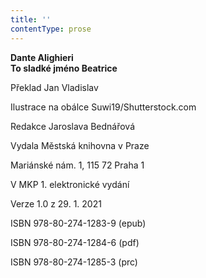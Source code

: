 ```yaml
---
title: ''
contentType: prose
---
```


**Dante Alighieri  
To sladké jméno Beatrice**

Překlad Jan Vladislav

Ilustrace na obálce Suwi19/Shutterstock.com

Redakce Jaroslava Bednářová

Vydala Městská knihovna v Praze

Mariánské nám. 1, 115 72 Praha 1

V MKP 1. elektronické vydání

Verze 1.0 z 29. 1. 2021

ISBN 978-80-274-1283-9 (epub)

ISBN 978-80-274-1284-6 (pdf)

ISBN 978-80-274-1285-3 (prc)
